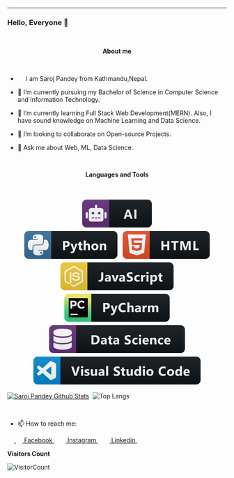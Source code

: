 ***********************************
### Hello, Everyone 👋
<!--
**sarojp33/sarojp3603** is a ✨ _special_ ✨ repository because its `README.md` (this file) appears on your GitHub profile.-->
&nbsp;&nbsp;&nbsp;&nbsp;&nbsp;&nbsp;&nbsp;&nbsp;&nbsp;&nbsp;&nbsp;&nbsp;&nbsp;&nbsp;&nbsp;&nbsp;&nbsp;&nbsp;&nbsp;&nbsp;&nbsp;&nbsp;&nbsp;&nbsp;&nbsp;&nbsp;&nbsp;&nbsp;&nbsp;&nbsp;&nbsp;&nbsp;&nbsp;&nbsp;&nbsp;&nbsp;&nbsp;&nbsp;&nbsp;&nbsp;&nbsp;&nbsp;&nbsp;&nbsp;&nbsp;&nbsp;&nbsp;&nbsp;&nbsp;&nbsp;&nbsp;&nbsp;<p align="center"><b>About me</b></p> <br>

- <img src ="https://s3.amazonaws.com/pix.iemoji.com/images/emoji/apple/ios-12/256/boy-light-skin-tone.png" height= 15px width = 15px> I am Saroj Pandey from Kathmandu,Nepal.

- 🔭 I’m currently pursuing my Bachelor of Science in Computer Science and Information Technology.

- 🌱 I’m currently learning Full Stack Web Development(MERN). Also, I have sound knowledge on Machine Learning and Data Science.

- 👯 I’m looking to collaborate on Open-source Projects.

- 💬 Ask me about Web, ML, Data Science.

&nbsp;&nbsp;&nbsp;&nbsp;&nbsp;&nbsp;&nbsp;&nbsp;&nbsp;&nbsp;&nbsp;&nbsp;&nbsp;&nbsp;&nbsp;&nbsp;&nbsp;&nbsp;&nbsp;&nbsp;&nbsp;&nbsp;&nbsp;&nbsp;&nbsp;&nbsp;&nbsp;&nbsp;&nbsp;&nbsp;&nbsp;&nbsp;&nbsp;&nbsp;&nbsp;&nbsp;&nbsp;&nbsp;&nbsp;&nbsp;&nbsp;&nbsp;&nbsp;&nbsp;&nbsp;&nbsp;&nbsp;&nbsp;&nbsp;&nbsp;&nbsp;&nbsp;&nbsp;&nbsp;&nbsp;&nbsp;&nbsp;&nbsp;&nbsp;&nbsp;&nbsp;&nbsp;&nbsp;<p align="center"><b>Languages and Tools</b></p> <br>

<p align="center">
 <img src="https://github.com/sarojp3/sarojp3/blob/master/Assets/ai.svg" alt="ai" style="vertical-align:top; margin:4px"><br>
 <img src="https://github.com/sarojp3/sarojp3/blob/master/Assets/python.svg" alt="python" style="vertical-align:top; margin:4px">
 <img src="https://github.com/sarojp3/sarojp3/blob/master/Assets/html.svg" alt="html" style="vertical-align:top; margin:4px">
 <img src="https://github.com/sarojp3/sarojp3/blob/master/Assets/javascript.svg" alt="javascript" style="vertical-align:top; margin:4px"><br>
 <img src="https://github.com/sarojp3/sarojp3/blob/master/Assets/jetbrains_pycharm.svg" alt="pycharm" style="vertical-align:top; margin:4px">
 <img src="https://github.com/sarojp3/sarojp3/blob/master/Assets/datascience.svg" alt="datascience" style="vertical-align:top; margin:4px">
 <img src="https://github.com/sarojp3/sarojp3/blob/master/Assets/visualstudio_code.svg" alt="vscode" style="vertical-align:top; margin:4px"><br>
</p>


[![Saroj Pandey Github Stats](https://github-readme-stats.vercel.app/api?username=sarojp3&show_icons=true&title_color=fff&icon_color=79ff97&text_color=9f9f9f&bg_color=151515)](https://github.com/sarojp3)
&nbsp;![Top Langs](https://github-readme-stats.anuraghazra1.vercel.app/api/top-langs/?username=sarojp3&layout=compact&theme=radical)

<br /> 

- 📫 How to reach me:<br>

&nbsp;&nbsp;&nbsp;&nbsp;<a href = "https://www.facebook.com/sarojp2580?ref=bookmarks" target="_blank"> <img src = "https://cdn1.iconfinder.com/data/icons/logotypes/32/square-facebook-256.png" height= 15px width = 15px> Facebook </a>&nbsp;&nbsp;
<a href = "https://www.instagram.com/saroj_pandey79" target="_blank"><img src = "https://image.flaticon.com/icons/svg/174/174855.svg" height= 15px width = 15px> Instagram </a>&nbsp;&nbsp;
<a href = "https://www.linkedin.com/in/saroj-pandey-15a417178/" target="_blank"><img src = "https://image.flaticon.com/icons/svg/174/174857.svg" height= 15px width = 15px> Linkedin </a>&nbsp;&nbsp;

**Visitors Count** 

![VisitorCount](https://profile-counter.glitch.me/{sarojp3}/count.svg)


